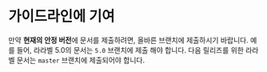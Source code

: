 # 가이드라인에 기여

만약 **현재의 안정 버전**에 문서를 제출하려면, 올바른 브랜치에 제출하시기 바랍니다. 예를 들어, 라라벨 5.0의 문서는 `5.0` 브랜치에 제출 해야 합니다. 다음 릴리즈를 위한 라라벨 문서는 `master` 브랜치에 제출되어야 합니다.
